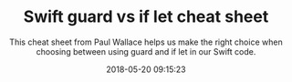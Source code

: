 ---
title: "Swift guard vs if let cheat sheet"
subtitle: "This cheat sheet from Paul Wallace helps us make the right choice when choosing between using guard and if let in our Swift code."
tags: ["guard","conditional"]
link: "https://medium.com/@PaulWall43/swift-guard-vs-if-let-cheat-sheet-swift-4-b4bac6fd4175"
date: "2018-05-20 09:15:23"
---